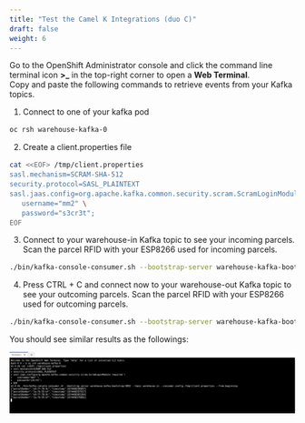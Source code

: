 ```yaml
---
title: "Test the Camel K Integrations (duo C)"
draft: false
weight: 6
---
```


Go to the OpenShift Administrator console and click the command line terminal icon **>_** in the top-right corner to open a **Web Terminal**.  
Copy and paste the following commands to retrieve events from your Kafka topics.

1. Connect to one of your kafka pod  

```sh
oc rsh warehouse-kafka-0
```

2. Create a client.properties file  

```sh
cat <<EOF> /tmp/client.properties
sasl.mechanism=SCRAM-SHA-512
security.protocol=SASL_PLAINTEXT
sasl.jaas.config=org.apache.kafka.common.security.scram.ScramLoginModule required \
   username="mm2" \
   password="s3cr3t";
EOF
```

3. Connect to your warehouse-in Kafka topic to see your incoming parcels. Scan the parcel RFID with your ESP8266 used for incoming parcels.

```sh
./bin/kafka-console-consumer.sh --bootstrap-server warehouse-kafka-bootstrap:9092 --topic warehouse-in --consumer.config /tmp/client.properties --from-beginning
```

4. Press CTRL + C and connect now to your warehouse-out Kafka topic to see your outcoming parcels. Scan the parcel RFID with your ESP8266 used for outcoming parcels.

```sh
./bin/kafka-console-consumer.sh --bootstrap-server warehouse-kafka-bootstrap:9092 --topic warehouse-out --consumer.config /tmp/client.properties --from-beginning
```

You should see similar results as the followings:

![Result](/images/camelk-topic-result.png)